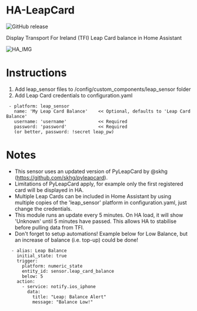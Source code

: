 # HA-LeapCard

![GitHub release](https://img.shields.io/github/release/xt16johnny/HA-LeapCard?color=dark-green)

Display Transport For Ireland (TFI) Leap Card balance in Home Assistant

![HA_IMG](https://raw.githubusercontent.com/xt16johnny/HA-LeapCard/master/images/sensor_img.png)


# Instructions
1. Add leap_sensor files to /config/custom_components/leap_sensor folder
2. Add Leap Card credentials to configuration.yaml
```
 - platform: leap_sensor
   name: 'My Leap Card Balance'    << Optional, defaults to 'Leap Card Balance'
   username: 'username'            << Required
   password: 'password'            << Required
   (or better, password: !secret leap_pw)
```

# Notes
* This sensor uses an updated version of PyLeapCard by @skhg (https://github.com/skhg/pyleapcard).
* Limitations of PyLeapCard apply, for example only the first registered card will be displayed in HA.
* Multiple Leap Cards can be included in Home Assistant by using multiple copies of the 'leap_sensor' platform in configuration.yaml, just change the credentials.
* This module runs an update every 5 minutes. On HA load, it will show 'Unknown' until 5 minutes have passed. This allows HA to stabilise before pulling data from TFI.
* Don't forget to setup automations! Example below for Low Balance, but an increase of balance (i.e. top-up) could be done!
```
  - alias: Leap Balance
    initial_state: true
    trigger:
      platform: numeric_state
      entity_id: sensor.leap_card_balance
      below: 5
    action:
      - service: notify.ios_iphone
        data:
          title: "Leap: Balance Alert"
          message: "Balance Low!"
```
